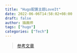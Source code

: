 ```yaml
---
title: "Hugo配置主题LoveIt"
date: 2022-06-06T14:58:02+08:00
draft: false
author: 插画师
tags: ["hugo"]
categories: ["Tech"]
---
```


> [参考文章](https://hugoloveit.com/zh-cn/theme-documentation-basics/#4-%E5%A4%9A%E8%AF%AD%E8%A8%80%E5%92%8C-i18n)
